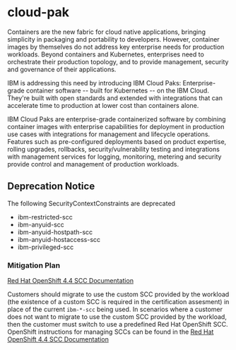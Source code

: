 # cloud-pak
Containers are the new fabric for cloud native applications, bringing simplicity in packaging and portability to developers. However, container images by themselves do not address key enterprise needs for production workloads.  Beyond containers and Kubernetes, enterprises need to orchestrate their production topology, and to provide management, security and governance of their applications.


IBM is addressing this need by introducing IBM Cloud Paks: Enterprise-grade container software -- built for Kubernetes -- on the IBM Cloud.  They're built with open standards and extended with integrations that can accelerate time to production at lower cost than containers alone.

IBM Cloud Paks are enterprise-grade containerized software by combining container images with enterprise capabilities for deployment in production use cases with integrations for management and lifecycle operations.  Features such as pre-configured deployments based on product expertise, rolling upgrades, rollbacks, security/vulnerability testing and integrations with management services for logging, monitoring, metering and security provide control and management of production workloads.

## Deprecation Notice

The following SecurityContextConstraints are deprecated

- ibm-restricted-scc
- ibm-anyuid-scc
- ibm-anyuid-hostpath-scc
- ibm-anyuid-hostaccess-scc
- ibm-privileged-scc

### Mitigation Plan

[Red Hat OpenShift 4.4 SCC Documentation](https://docs.openshift.com/container-platform/4.4/authentication/managing-security-context-constraints.html)

Customers should migrate to use the custom SCC provided by the workload (the existence of a custom SCC is required in the certification assesment) in place of the current `ibm-*-scc` being used.  In scenarios where a customer does not want to migrate to use the custom SCC provided by the workload, then the customer must switch to use a predefined Red Hat OpenShift SCC.  OpenShift instructions for managing SCCs can be found in the [Red Hat OpenShift 4.4 SCC Documentation](https://docs.openshift.com/container-platform/4.4/authentication/managing-security-context-constraints.html)
